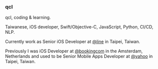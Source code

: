### qcl

qcl, coding & learning.

Taiwanese, iOS developer, Swift/Objective-C, JavaScript, Python, CI/CD, NLP.

Currently work as Senior iOS Developer at [@line](https://github.com/line) in Taipei, Taiwan.

Previously I was iOS Developer at [@bookingcom](https://github.com/bookingcom) in the Amsterdam, Netherlands and used to be Senior Mobile Apps Developer at [@yahoo](https://github.com/yahoo) in Taipei, Taiwan.

<!--
**qcl/qcl** is a ✨ _special_ ✨ repository because its `README.md` (this file) appears on your GitHub profile.

Here are some ideas to get you started:

- 🔭 I’m currently working on ...
- 🌱 I’m currently learning ...
- 👯 I’m looking to collaborate on ...
- 🤔 I’m looking for help with ...
- 💬 Ask me about ...
- 📫 How to reach me: ...
- 😄 Pronouns: ...
- ⚡ Fun fact: ...
-->
